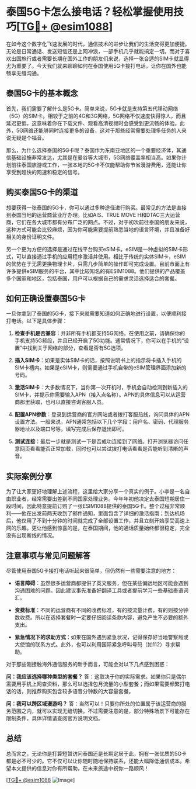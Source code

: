 # 泰国5G卡怎么接电话？轻松掌握使用技巧[[TG💪+ @esim1088](https://t.me/s/esim1088)]

在如今这个数字化飞速发展的时代，通信技术的进步让我们的生活变得更加便捷。无论是日常通话、发送短信还是上网冲浪，一部手机几乎就能搞定一切。而对于喜欢出国旅行或者需要长期在国外工作的朋友们来说，选择一张合适的SIM卡就显得尤为重要了。今天我们就来聊聊如何在泰国使用5G卡接打电话，让你在国外也能畅享无缝沟通。

## 泰国5G卡的基本概念

首先，我们需要了解什么是5G卡。简单来说，5G卡就是支持第五代移动网络（5G）的SIM卡。相较于之前的4G和3G网络，5G网络不仅速度快得惊人，而且延迟更低，这意味着你在下载文件、观看高清视频时会感受到更流畅的体验。此外，5G网络还能够同时连接更多的设备，这对于那些经常需要处理多任务的人来说无疑是个福音。

那么，为什么选择泰国的5G卡呢？泰国作为东南亚地区的一个重要经济体，其通信基础设施非常发达，尤其是在曼谷等大城市，5G网络覆盖率相当高。如果你计划前往泰国旅游或工作，一张本地的5G卡不仅能帮助你节省漫游费用，还能让你享受到超快的网速和稳定的信号。

## 购买泰国5G卡的渠道

想要获得一张泰国的5G卡，你可以通过多种途径进行购买。最常见的方法是直接到泰国当地的运营商营业厅办理。比如AIS、TRUE MOVE H和DTAC三大运营商，它们在各大城市都有分布广泛的网点。不过，对于初次前往泰国的朋友来说，这种方式可能会比较麻烦，因为你可能需要提前熟悉当地的语言环境，并且准备好相关的身份证明文件。

另一个更为方便的选择是通过在线平台购买eSIM卡。eSIM是一种虚拟的SIM卡形式，可以直接通过手机的应用程序激活并使用。相比于传统的实体SIM卡，eSIM的优势在于无需更换物理卡片，只需几步简单的操作即可完成设置。目前市面上有许多提供eSIM服务的平台，其中比较知名的有ESIM1088。他们提供的产品覆盖多个国家和地区，包括泰国，用户可以根据自己的需求灵活选择适合的套餐。

## 如何正确设置泰国5G卡

一旦你拿到了泰国的5G卡，接下来就需要知道如何正确地进行设置，以便顺利接打电话。以下是具体步骤：

1. **检查手机是否兼容**：并非所有手机都支持5G网络。在使用之前，请确保你的手机支持5G频段，并且已经开启了5G功能。通常情况下，你可以在手机的“设置”中找到关于网络的部分，查看是否有5G选项。

2. **插入SIM卡**：如果是实体SIM卡的话，按照说明书上的指示将卡插入手机的SIM卡槽内。如果是eSIM卡，则需要通过手机自带的eSIM管理界面添加新的号码。

3. **激活SIM卡**：大多数情况下，当你第一次开机时，手机会自动检测到新插入的SIM卡，并提示你需要输入APN（接入点名称）。APN的具体信息可以从运营商那里获取，也可以直接咨询客服人员。

4. **配置APN参数**：登录到运营商的官方网站或者拨打客服热线，询问具体的APN设置方法。一般来说，APN通常包括以下几个字段：用户名、密码、代理服务器地址以及端口号等。填写完成后保存退出即可。

5. **测试连接**：最后一步就是测试一下是否成功连接到了网络。打开浏览器访问任意网页看看能否正常加载，同时也可以尝试拨打电话看看是否能听到清晰的声音。

## 实际案例分享

为了让大家更好地理解上述流程，这里给大家分享一个真实的例子。小李是一名自由职业者，经常需要出差到不同国家处理业务。今年年初他决定去泰国短期居住一段时间，因此特意提前订购了一张ESIM1088提供的泰国5G卡。整个过程非常顺利——他在出发前两天收到了邮件通知，里面包含了详细的激活指南；到达机场后，他仅用了不到十分钟的时间就完成了全部设置工作，并且立刻开始享受高速上网的乐趣。更让他感到惊喜的是，在泰国期间，他的通话质量始终都很稳定，完全没有出现断线的情况。

## 注意事项与常见问题解答

尽管使用泰国5G卡接打电话听起来很简单，但仍然有一些需要注意的地方：

- **语言障碍**：虽然很多运营商都提供了英文服务，但在某些偏远地区可能会遇到沟通困难的问题。因此建议事先准备好翻译工具或者提前学习一些基础泰语词汇。
  
- **资费标准**：不同的运营商有不同的收费标准，有的按流量计费，有的则按分钟数收费。所以在选择套餐时一定要仔细阅读条款内容，避免产生不必要的额外支出。

- **紧急情况下的求助方式**：如果在国外遇到紧急状况，记得保存好当地警察局或大使馆的联系方式。此外，也可以利用国际紧急呼叫号码（如112）寻求帮助。

对于那些刚接触海外通信服务的新手而言，可能会对以下几点感到困惑：

**问：我应该选择哪种类型的套餐？**
答：这取决于你的实际需求。如果你只是偶尔需要用手机上网查资料，那么可以选择包月流量的小型套餐；而如果需要频繁打电话的话，则推荐购买包含较多语音分钟数的大容量套餐。

**问：我可以跨区域漫游吗？**
答：当然可以！只要你所处的位置属于该运营商的服务范围之内，就可以实现无缝切换。不过需要注意的是，部分特殊场景下可能存在限制条件，具体详情请查阅官方说明文档。

## 总结

总而言之，无论你是打算短暂访问泰国还是长期定居于此，拥有一张优质的5G卡都是必不可少的。它不仅可以让你随时随地保持联系，还能大幅降低通信成本。希望本文提供的信息对你有所帮助，在未来旅途中祝你一路顺风！

[[TG💪+ @esim1088](https://t.me/s/esim1088) ![Image](https://i.postimg.cc/4NQfJmqS/Snipaste-2025-05-13-00-14-12.png)]